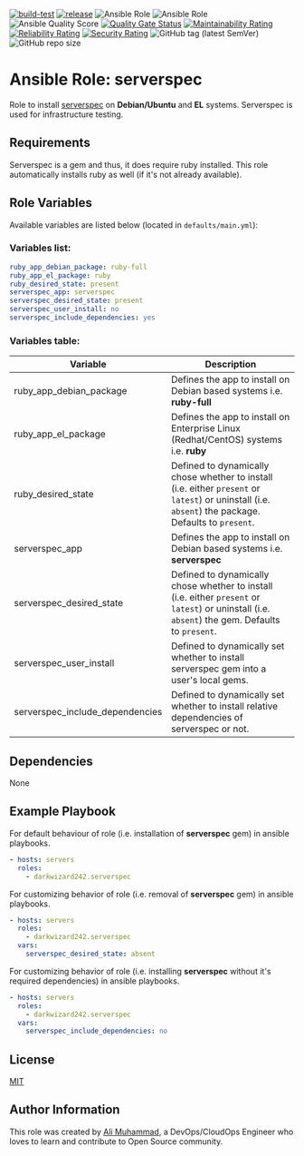 [![build-test](https://github.com/darkwizard242/ansible-role-serverspec/workflows/build-and-test/badge.svg?branch=master)](https://github.com/darkwizard242/ansible-role-serverspec/actions?query=workflow%3Abuild-and-test) [![release](https://github.com/darkwizard242/ansible-role-serverspec/workflows/release/badge.svg)](https://github.com/darkwizard242/ansible-role-serverspec/actions?query=workflow%3Arelease) ![Ansible Role](https://img.shields.io/ansible/role/47776?color=dark%20green%20) ![Ansible Role](https://img.shields.io/ansible/role/d/47776?label=role%20downloads) ![Ansible Quality Score](https://img.shields.io/ansible/quality/47776?label=ansible%20quality%20score) [![Quality Gate Status](https://sonarcloud.io/api/project_badges/measure?project=ansible-role-serverspec&metric=alert_status)](https://sonarcloud.io/dashboard?id=ansible-role-serverspec) [![Maintainability Rating](https://sonarcloud.io/api/project_badges/measure?project=ansible-role-serverspec&metric=sqale_rating)](https://sonarcloud.io/dashboard?id=ansible-role-serverspec) [![Reliability Rating](https://sonarcloud.io/api/project_badges/measure?project=ansible-role-serverspec&metric=reliability_rating)](https://sonarcloud.io/dashboard?id=ansible-role-serverspec) [![Security Rating](https://sonarcloud.io/api/project_badges/measure?project=ansible-role-serverspec&metric=security_rating)](https://sonarcloud.io/dashboard?id=ansible-role-serverspec) ![GitHub tag (latest SemVer)](https://img.shields.io/github/tag/darkwizard242/ansible-role-serverspec?label=release) ![GitHub repo size](https://img.shields.io/github/repo-size/darkwizard242/ansible-role-serverspec?color=orange&style=flat-square)

# Ansible Role: serverspec

Role to install [serverspec](https://serverspec.org/) on **Debian/Ubuntu** and **EL** systems. Serverspec is used for infrastructure testing.

## Requirements

Serverspec is a gem and thus, it does require ruby installed. This role automatically installs ruby as well (if it's not already available).

## Role Variables

Available variables are listed below (located in `defaults/main.yml`):

### Variables list:

```yaml
ruby_app_debian_package: ruby-full
ruby_app_el_package: ruby
ruby_desired_state: present
serverspec_app: serverspec
serverspec_desired_state: present
serverspec_user_install: no
serverspec_include_dependencies: yes
```

### Variables table:

Variable                        | Description
------------------------------- | ----------------------------------------------------------------------------------------------------------------------------------------------------
ruby_app_debian_package         | Defines the app to install on Debian based systems i.e. **ruby-full**
ruby_app_el_package             | Defines the app to install on Enterprise Linux (Redhat/CentOS) systems i.e. **ruby**
ruby_desired_state              | Defined to dynamically chose whether to install (i.e. either `present` or `latest`) or uninstall (i.e. `absent`) the package. Defaults to `present`.
serverspec_app                  | Defines the app to install on Debian based systems i.e. **serverspec**
serverspec_desired_state        | Defined to dynamically chose whether to install (i.e. either `present` or `latest`) or uninstall (i.e. `absent`) the gem. Defaults to `present`.
serverspec_user_install         | Defined to dynamically set whether to install serverspec gem into a user's local gems.
serverspec_include_dependencies | Defined to dynamically set whether to install relative dependencies of serverspec or not.

## Dependencies

None

## Example Playbook

For default behaviour of role (i.e. installation of **serverspec** gem) in ansible playbooks.

```yaml
- hosts: servers
  roles:
    - darkwizard242.serverspec
```

For customizing behavior of role (i.e. removal of **serverspec** gem) in ansible playbooks.

```yaml
- hosts: servers
  roles:
    - darkwizard242.serverspec
  vars:
    serverspec_desired_state: absent
```

For customizing behavior of role (i.e. installing **serverspec** without it's required dependencies) in ansible playbooks.

```yaml
- hosts: servers
  roles:
    - darkwizard242.serverspec
  vars:
    serverspec_include_dependencies: no
```

## License

[MIT](https://github.com/darkwizard242/ansible-role-serverspec/blob/master/LICENSE)

## Author Information

This role was created by [Ali Muhammad](https://www.alimuhammad.dev/), a DevOps/CloudOps Engineer who loves to learn and contribute to Open Source community.
